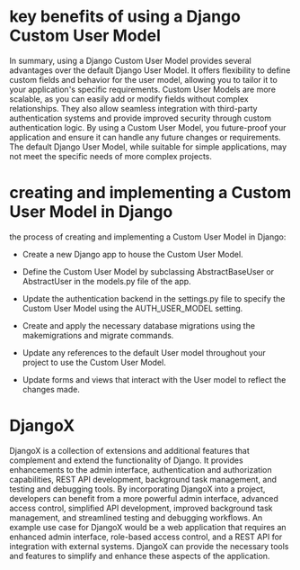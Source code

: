# key benefits of using a Django Custom User Model

In summary, using a Django Custom User Model provides several advantages over the default Django User Model. It offers flexibility to define custom fields and behavior for the user model, allowing you to tailor it to your application's specific requirements. Custom User Models are more scalable, as you can easily add or modify fields without complex relationships. They also allow seamless integration with third-party authentication systems and provide improved security through custom authentication logic. By using a Custom User Model, you future-proof your application and ensure it can handle any future changes or requirements. The default Django User Model, while suitable for simple applications, may not meet the specific needs of more complex projects.

# creating and implementing a Custom User Model in Django

the process of creating and implementing a Custom User Model in Django:

* Create a new Django app to house the Custom User Model.

* Define the Custom User Model by subclassing AbstractBaseUser or AbstractUser in the models.py file of the app.

* Update the authentication backend in the settings.py file to specify the Custom User Model using the AUTH_USER_MODEL setting.

* Create and apply the necessary database migrations using the makemigrations and migrate commands.

* Update any references to the default User model throughout your project to use the Custom User Model.

* Update forms and views that interact with the User model to reflect the changes made.



#  DjangoX

DjangoX is a collection of extensions and additional features that complement and extend the functionality of Django. It provides enhancements to the admin interface, authentication and authorization capabilities, REST API development, background task management, and testing and debugging tools. By incorporating DjangoX into a project, developers can benefit from a more powerful admin interface, advanced access control, simplified API development, improved background task management, and streamlined testing and debugging workflows. An example use case for DjangoX would be a web application that requires an enhanced admin interface, role-based access control, and a REST API for integration with external systems. DjangoX can provide the necessary tools and features to simplify and enhance these aspects of the application.
